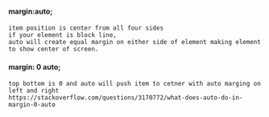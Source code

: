 #### margin:auto; 

    item position is center from all four sides
    if your element is block line, 
    auto will create equal margin on either side of element making element to show center of screen.

       
      
#### margin: 0 auto;

    top bottom is 0 and auto will push item to cetner with auto marging on left and right
    https://stackoverflow.com/questions/3170772/what-does-auto-do-in-margin-0-auto
